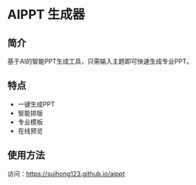 # AIPPT 生成器

## 简介
基于AI的智能PPT生成工具，只需输入主题即可快速生成专业PPT。

## 特点
- 一键生成PPT
- 智能排版
- 专业模板
- 在线预览

## 使用方法
访问：https://suihong123.github.io/aippt
